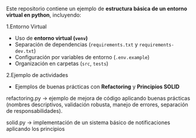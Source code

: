 Este repositorio contiene un ejemplo de **estructura básica de un entorno virtual en python**, incluyendo:

1.Entorno Virtual
- Uso de **entorno virtual (`venv`)**
- Separación de dependencias (`requirements.txt` y `requirements-dev.txt`)
- Configuración por variables de entorno (`.env.example`)
- Organización en carpetas (`src`, `tests`)
  
2.Ejemplo de actividades
- Ejemplos de buenas prácticas con **Refactoring** y **Principios SOLID**

refactoring.py → ejemplo de mejora de código aplicando buenas prácticas (nombres descriptivos, validación robusta, manejo de errores, separación de responsabilidades).

solid.py → implementación de un sistema básico de notificaciones aplicando los principios
